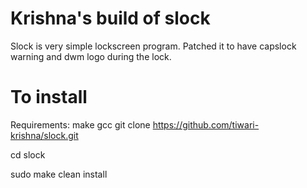 # Krishna's build of slock
Slock is very simple lockscreen program.
Patched it to have capslock warning and dwm logo during the lock.

# To install
Requirements: make gcc
git clone https://github.com/tiwari-krishna/slock.git

cd slock

sudo make clean install
